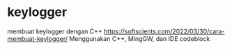 # keylogger
membuat keylogger dengan C++
https://softscients.com/2022/03/30/cara-membuat-keylogger/
Menggunakan C++, MingGW, dan IDE codeblock
